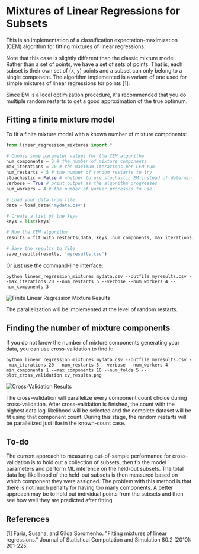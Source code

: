 Mixtures of Linear Regressions for Subsets
==========================================

This is an implementation of a classification expectation-maximization (CEM) algorithm for fitting mixtures of linear regressions.

Note that this case is slightly different than the classic mixture model. Rather than a set of points, we have a set of sets of points. That is, each subset is their own set of (x, y) points and a subset can only belong to a single component. The algorithm implemented is a variant of one used for simple mixtures of linear regressions for points [1].

Since EM is a local optimization procedure, it's recommended that you do multiple random restarts to get a good approximation of the true optimum.

Fitting a finite mixture model
------------------------------
To fit a finite mixture model with a known number of mixture components:

```python
from linear_regression_mixtures import *

# Choose some parameter values for the CEM algorithm
num_components = 3 # the number of mixture components
max_iterations = 20 # the maximum iterations per CEM run
num_restarts = 5 # the number of random restarts to try
stoachastic = False # whether to use stochastic EM instead of deterministic CEM
verbose = True # print output as the algorithm progresses
num_workers = 4 # the number of worker processes to use

# Load your data from file
data = load_data('mydata.csv')

# Create a list of the keys
keys = list(keys)

# Run the CEM algorithm
results = fit_with_restarts(data, keys, num_components, max_iterations, num_restarts, stochastic=stochastic, verbose=verbose, num_workers=num_workers)

# Save the results to file
save_results(results, 'myresults.csv')
```

Or just use the command-line interface:

```
python linear_regression_mixtures mydata.csv --outfile myresults.csv --max_iterations 20 --num_restarts 5 --verbose --num_workers 4 --num_components 3
```

![Finite Linear Regression Mixture Results](https://github.com/tansey/regression_mixtures/raw/master/figures/test_cem_results.png)

The parallelization will be implemented at the level of random restarts.

Finding the number of mixture components
----------------------------------------
If you do not know the number of mixture components generating your data, you can use cross-validation to find it:

```
python linear_regression_mixtures mydata.csv --outfile myresults.csv --max_iterations 20 --num_restarts 5 --verbose --num_workers 4 --min_components 1 --max_components 10 --num_folds 5 --plot_cross_validation cv_results.png
```

![Cross-Validation Results](https://github.com/tansey/regression_mixtures/raw/master/figures/test_cross_validation_results.png)

The cross-validation will parallelize every component count choice during cross-validation. After cross-validation is finished, the count with the highest data log-likelihood will be selected and the complete dataset will be fit using that component count. During this stage, the random restarts will be parallelized just like in the known-count case.

To-do
-----
The current approach to measuring out-of-sample performance for cross-validation is to hold out a collection of subsets, then fix the model parameters and perform ML inference on the held-out subsets. The total data log-likelihood of the held-out subsets is then measured based on which component they were assigned. The problem with this method is that there is not much penalty for having too many components. A better approach may be to hold out individual points from the subsets and then see how well they are predicted after fitting.


References
----------
[1] Faria, Susana, and Gilda Soromenho. "Fitting mixtures of linear regressions." Journal of Statistical Computation and Simulation 80.2 (2010): 201-225.